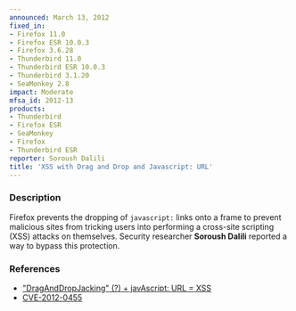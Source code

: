 ```yaml
---
announced: March 13, 2012
fixed_in:
- Firefox 11.0
- Firefox ESR 10.0.3
- Firefox 3.6.28
- Thunderbird 11.0
- Thunderbird ESR 10.0.3
- Thunderbird 3.1.20
- SeaMonkey 2.8
impact: Moderate
mfsa_id: 2012-13
products:
- Thunderbird
- Firefox ESR
- SeaMonkey
- Firefox
- Thunderbird ESR
reporter: Soroush Dalili
title: 'XSS with Drag and Drop and Javascript: URL'
---
```


<h3>Description</h3>

<p>Firefox prevents the dropping of <code>javascript:</code> links onto a frame
to prevent malicious sites from tricking users into performing a cross-site
scripting (XSS) attacks on themselves. Security researcher <strong>Soroush
Dalili</strong> reported a way to bypass this protection.</p>


<h3>References</h3>

<ul>
  <li><a href="https://bugzilla.mozilla.org/show_bug.cgi?id=704354">
      "DragAndDropJacking" (?) + javAscript: URL = XSS</a></li>
  <li><a href="http://cve.mitre.org/cgi-bin/cvename.cgi?name=CVE-2012-0455" class="ex-ref">CVE-2012-0455</a></li>
</ul>



